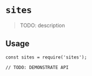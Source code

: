 # `sites`

> TODO: description

## Usage

```
const sites = require('sites');

// TODO: DEMONSTRATE API
```
